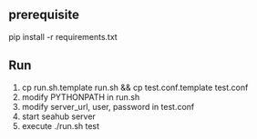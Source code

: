 ## prerequisite

pip install -r requirements.txt

## Run

1. cp run.sh.template run.sh && cp test.conf.template test.conf
2. modify PYTHONPATH in run.sh
3. modify server_url, user, password in test.conf
4. start seahub server
5. execute ./run.sh test
